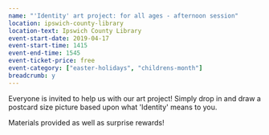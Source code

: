 ```yaml
---
name: "'Identity' art project: for all ages - afternoon session"
location: ipswich-county-library
location-text: Ipswich County Library
event-start-date: 2019-04-17
event-start-time: 1415
event-end-time: 1545
event-ticket-price: free
event-category: ["easter-holidays", "childrens-month"]
breadcrumb: y
---
```


Everyone is invited to help us with our art project! Simply drop in and draw a postcard size picture based upon what 'Identity' means to you.

Materials provided as well as surprise rewards!
